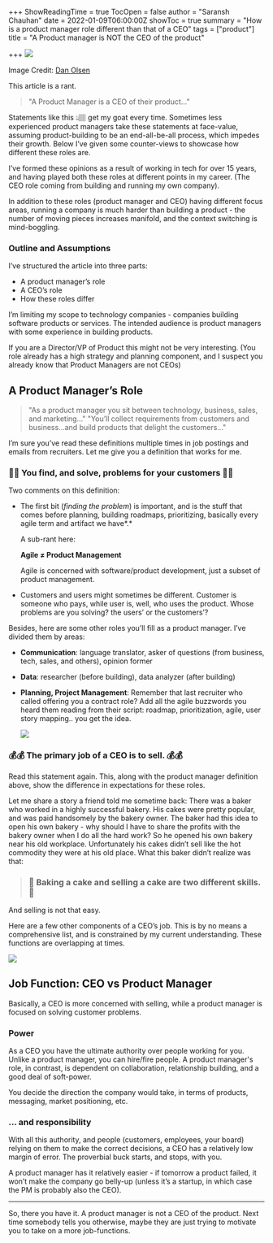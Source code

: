 +++
ShowReadingTime = true
TocOpen = false
author = "Saransh Chauhan"
date = 2022-01-09T06:00:00Z
showToc = true
summary = "How is a product manager role different than that of a CEO"
tags = ["product"]
title = "A Product manager is NOT the CEO of the product"

+++
![](/uploads/pm-responsibility.jpg)

Image Credit: [Dan Olsen](https://www.linkedin.com/in/danolsen98/)

This article is a rant.

> "A Product Manager is a CEO of their product..."

Statements like this 👆🏽 get my goat every time. Sometimes less experienced product managers take these statements at face-value, assuming product-building to be an end-all-be-all process, which impedes their growth. Below I’ve given some counter-views to showcase how different these roles are.

I’ve formed these opinions as a result of working in tech for over 15 years, and having played both these roles at different points in my career. (The CEO role coming from building and running my own company).

In addition to these roles (product manager and CEO) having different focus areas, running a company is much harder than building a product - the number of moving pieces increases manifold, and the context switching is mind-boggling.

### Outline and Assumptions

I’ve structured the article into three parts:

* A product manager’s role
* A CEO’s role
* How these roles differ

I’m limiting my scope to technology companies - companies building software products or services. The intended audience is product managers with some experience in building products.

If you are a Director/VP of Product this might not be very interesting. (You role already has a high strategy and planning component, and I suspect you already know that Product Managers are not CEOs)

## A Product Manager’s Role

> "As a product manager you sit between technology, business, sales, and marketing..." "You’ll collect requirements from customers and business...and build products that delight the customers..."

I’m sure you’ve read these definitions multiple times in job postings and emails from recruiters. Let me give you a definition that works for me.

### 🍁🍁 You find, and solve, problems for your customers 🍁🍁

Two comments on this definition:

* The first bit (_finding the problem_) is important, and is the stuff that comes before planning, building roadmaps, prioritizing, basically every agile term and artifact we have*.*

  A sub-rant here:

  **Agile ≠ Product Management**

  Agile is concerned with software/product development, just a subset of product management.
* Customers and users might sometimes be different. Customer is someone who pays, while user is, well, who uses the product. Whose problems are you solving? the users’ or the customers’?

Besides, here are some other roles you’ll fill as a product manager. I’ve divided them by areas:

* **Communication**: language translator, asker of questions (from business, tech, sales, and others), opinion former
* **Data**: researcher (before building), data analyzer (after building)
* **Planning, Project Management**: Remember that last recruiter who called offering you a contract role? Add all the agile buzzwords you heard them reading from their script: roadmap, prioritization, agile, user story mapping.. you get the idea.

  ![](/uploads/product-manager-role.jpeg)

### 💰💰 The primary job of a CEO is to sell. 💰💰

Read this statement again. This, along with the product manager definition above, show the difference in expectations for these roles.

Let me share a story a friend told me sometime back: There was a baker who worked in a highly successful bakery. His cakes were pretty popular, and was paid handsomely by the bakery owner. The baker had this idea to open his own bakery - why should I have to share the profits with the bakery owner when I do all the hard work? So he opened his own bakery near his old workplace. Unfortunately his cakes didn’t sell like the hot commodity they were at his old place. What this baker didn’t realize was that:

> ### 🎂 Baking a cake and selling a cake are two different skills. 🎂

And selling is not that easy.

Here are a few other components of a CEO’s job. This is by no means a comprehensive list, and is constrained by my current understanding. These functions are overlapping at times.

![](/uploads/ceo.jpg)

## Job Function: CEO vs Product Manager

Basically, a CEO is more concerned with selling, while a product manager is focused on solving customer problems.

### Power

As a CEO you have the ultimate authority over people working for you. Unlike a product manager, you can hire/fire people. A product manager's role, in contrast, is dependent on collaboration, relationship building, and a good deal of soft-power.

You decide the direction the company would take, in terms of products, messaging, market positioning, etc.

### ... and responsibility

With all this authority, and people (customers, employees, your board) relying on them to make the correct decisions, a CEO has a relatively low margin of error. The proverbial buck starts, and stops, with you.

A product manager has it relatively easier - if tomorrow a product failed, it won’t make the company go belly-up (unless it’s a startup, in which case the PM is probably also the CEO).

***

So, there you have it. A product manager is not a CEO of the product. Next time somebody tells you otherwise, maybe they are just trying to motivate you to take on a more job-functions.